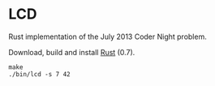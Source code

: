 # LCD

Rust implementation of the July 2013 Coder Night problem.

Download, build and install [Rust](http://www.rust-lang.org/) (0.7).

    make
    ./bin/lcd -s 7 42
